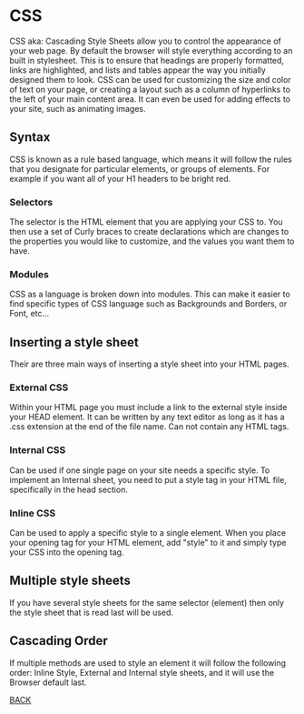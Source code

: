 # CSS
CSS aka: Cascading Style Sheets allow you to control the appearance of your web page. 
By default the browser will style everything according to an built in stylesheet. This is to ensure that headings are properly formatted, links are highlighted, and lists and tables appear the way you initially designed them to look. 
CSS can be used for customizing the size and color of text on your page, or creating a layout such as a column of hyperlinks to the left of your main content area. It can even be used for adding effects to your site, such as animating images. 

## Syntax
CSS is known as a rule based language, which means it will follow the rules that you designate for particular elements, or groups of elements. For example if you want all of your H1 headers to be bright red. 

### Selectors 
The selector is the HTML element that you are applying your CSS to. You then use a set of Curly braces to create declarations which are changes to the properties you would like to customize, and the values you want them to have. 

### Modules 
CSS as a language is broken down into modules. This can make it easier to find specific types of CSS language such as Backgrounds and Borders, or Font, etc...

## Inserting a style sheet
Their are three main ways of inserting a style sheet into your HTML pages. 

### External CSS
Within your HTML page you must include a link to the external style inside your HEAD element. 
It can be written by any text editor as long as it has a .css extension at the end of the file name.
Can not contain any HTML tags.

### Internal CSS 
Can be used if one single page on your site needs a specific style. 
To implement an Internal sheet, you need to put a style tag in your HTML file, specifically in the head section. 

### Inline CSS
Can be used to apply a specific style to a single element. 
When you place your opening tag for your HTML element, add "style" to it and simply type your CSS into the opening tag. 

## Multiple style sheets
If you have several style sheets for the same selector (element) then only the style sheet that is read last will be used. 

## Cascading Order
If multiple methods are used to style an element it will follow the following order: Inline Style, External and Internal style sheets, and it will use the Browser default last. 


[BACK](https://github.com/Jrc2855/reading-notes/blob/main/README.md) 


